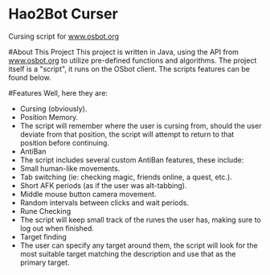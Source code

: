 Hao2Bot Curser
============

Cursing script for www.osbot.org


#About This Project
This project is written in Java, using the API from www.osbot.org to utilize pre-defined functions and algorithms. 
The project itself is a "script", it runs on the OSbot client. The scripts features can be found below.

#Features
Well, here they are:
 - Cursing (obviously).
 - Position Memory.
  - The script will remember where the user is cursing from, should the user deviate from that position, the script will attempt to return to that position before continuing.
 - AntiBan
  - The script includes several custom AntiBan features, these include:
   - Small human-like movements.
   - Tab switching (ie: checking magic, friends online, a quest, etc.).
   - Short AFK periods (as if the user was alt-tabbing).
   - Middle mouse button camera movement.
   - Random intervals between clicks and wait periods.
 - Rune Checking
  - The script will keep small track of the runes the user has, making sure to log out when finished.
 - Target finding
  - The user can specify any target around them, the script will look for the most suitable target matching the description and use that as the primary target.
